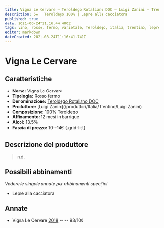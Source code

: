 ```yaml
---
title: Vigna Le Cervare – Teroldego Rotaliano DOC – Luigi Zanini – Trentino (IT) – 10🠒14€
description: 5★ | Teroldego 100% | Lepre alla cacciatora
published: true
date: 2021-08-24T11:16:44.400Z
tags: vino, rosso, fermo, varietale, Teroldego, italia, trentino, lepre alla cacciatora, 10🠒14€, 5 stelle
editor: markdown
dateCreated: 2021-08-24T11:16:41.742Z
---
```


# Vigna Le Cervare

## Caratteristiche
- **Nome:** Vigna Le Cervare 
- **Tipologia:** Rosso fermo
- **Denominazione:** [Teroldego Rotaliano DOC](/denominazioni/Italia/Trentino/DOC/Vigneti-delle-Dolomiti)
- **Produttore:** [Luigi Zanini](/produttori/Italia/Trentino/Luigi Zanini) 
- **Composizione:** 100% [Teroldego](/vitigni/Italia/bacca-nera/teroldego)
- **Affinamento:** 12 mesi in barrique 
- **Alcol:** 13.5%
- **Fascia di prezzo:** 10🠒14€
{.grid-list}

## Descrizione del produttore

> n.d.


## Possibili abbinamenti
*Vedere le singole annate per abbinamenti specifici*

- Lepre alla cacciatora

## Annate

- Vigna Le Cervare [2018](vini/Italia/Trentino/Luigi-Zanini/Vigna-Le-Cervare/2018) -- <span class="star-5"></span> -- 93/100


